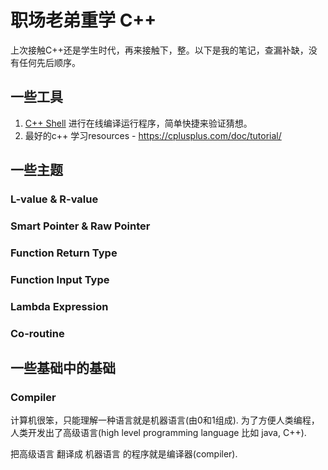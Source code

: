 # 职场老弟重学 C++
上次接触C++还是学生时代，再来接触下，整。以下是我的笔记，查漏补缺，没有任何先后顺序。

## 一些工具
1. [C++ Shell](https://cpp.sh/) 进行在线编译运行程序，简单快捷来验证猜想。
2. 最好的c++ 学习resources -  https://cplusplus.com/doc/tutorial/

## 一些主题
### L-value & R-value
### Smart Pointer & Raw Pointer 
### Function Return Type
### Function Input Type 
### Lambda Expression
### Co-routine 

## 一些基础中的基础
### Compiler
计算机很笨，只能理解一种语言就是机器语言(由0和1组成). 为了方便人类编程，人类开发出了高级语言(high level programming language 比如 java, C++). 

把高级语言 翻译成 机器语言 的程序就是编译器(compiler). 
